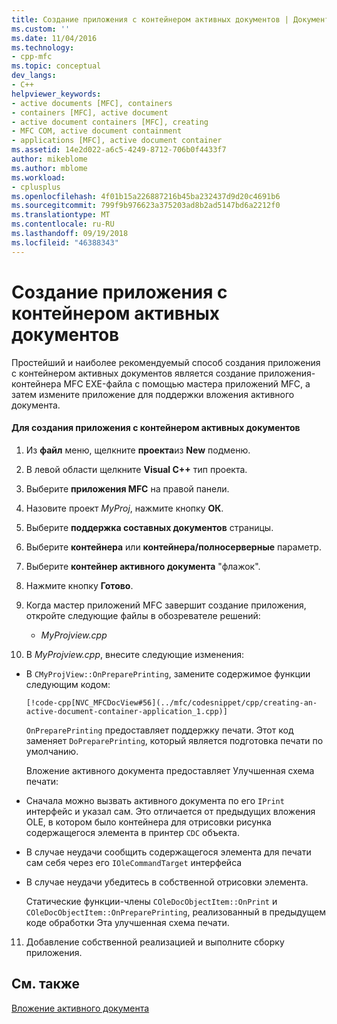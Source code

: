 ```yaml
---
title: Создание приложения с контейнером активных документов | Документация Майкрософт
ms.custom: ''
ms.date: 11/04/2016
ms.technology:
- cpp-mfc
ms.topic: conceptual
dev_langs:
- C++
helpviewer_keywords:
- active documents [MFC], containers
- containers [MFC], active document
- active document containers [MFC], creating
- MFC COM, active document containment
- applications [MFC], active document container
ms.assetid: 14e2d022-a6c5-4249-8712-706b0f4433f7
author: mikeblome
ms.author: mblome
ms.workload:
- cplusplus
ms.openlocfilehash: 4f01b15a226887216b45ba232437d9d20c4691b6
ms.sourcegitcommit: 799f9b976623a375203ad8b2ad5147bd6a2212f0
ms.translationtype: MT
ms.contentlocale: ru-RU
ms.lasthandoff: 09/19/2018
ms.locfileid: "46388343"
---
```

# <a name="creating-an-active-document-container-application"></a>Создание приложения с контейнером активных документов

Простейший и наиболее рекомендуемый способ создания приложения с контейнером активных документов является создание приложения-контейнера MFC EXE-файла с помощью мастера приложений MFC, а затем измените приложение для поддержки вложения активного документа.

#### <a name="to-create-an-active-document-container-application"></a>Для создания приложения с контейнером активных документов

1. Из **файл** меню, щелкните **проекта**из **New** подменю.

1. В левой области щелкните **Visual C++** тип проекта.

1. Выберите **приложения MFC** на правой панели.

1. Назовите проект *MyProj*, нажмите кнопку **ОК**.

1. Выберите **поддержка составных документов** страницы.

1. Выберите **контейнера** или **контейнера/полносерверные** параметр.

1. Выберите **контейнер активного документа** "флажок".

1. Нажмите кнопку **Готово**.

9. Когда мастер приложений MFC завершит создание приложения, откройте следующие файлы в обозревателе решений:

   - *MyProjview.cpp*

10. В *MyProjview.cpp*, внесите следующие изменения:

   - В `CMyProjView::OnPreparePrinting`, замените содержимое функции следующим кодом:

         [!code-cpp[NVC_MFCDocView#56](../mfc/codesnippet/cpp/creating-an-active-document-container-application_1.cpp)]

     `OnPreparePrinting` предоставляет поддержку печати. Этот код заменяет `DoPreparePrinting`, который является подготовка печати по умолчанию.

     Вложение активного документа предоставляет Улучшенная схема печати:

   - Сначала можно вызвать активного документа по его `IPrint` интерфейс и указал сам. Это отличается от предыдущих вложения OLE, в котором было контейнера для отрисовки рисунка содержащегося элемента в принтер `CDC` объекта.

   - В случае неудачи сообщить содержащегося элемента для печати сам себя через его `IOleCommandTarget` интерфейса

   - В случае неудачи убедитесь в собственной отрисовки элемента.

     Статические функции-члены `COleDocObjectItem::OnPrint` и `COleDocObjectItem::OnPreparePrinting`, реализованный в предыдущем коде обработки Эта улучшенная схема печати.

11. Добавление собственной реализацией и выполните сборку приложения.

## <a name="see-also"></a>См. также

[Вложение активного документа](../mfc/active-document-containment.md)

